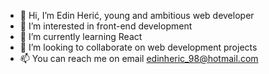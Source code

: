- 👋 Hi, I’m Edin Herić, young and ambitious web developer
- 👀 I’m interested in front-end development
- 🌱 I’m currently learning React
- 💞️ I’m looking to collaborate on web development projects
- 📫 You can reach me on email edinheric_98@hotmail.com

<!---
hera-beast/hera-beast is a ✨ special ✨ repository because its `README.md` (this file) appears on your GitHub profile.
You can click the Preview link to take a look at your changes.
--->
